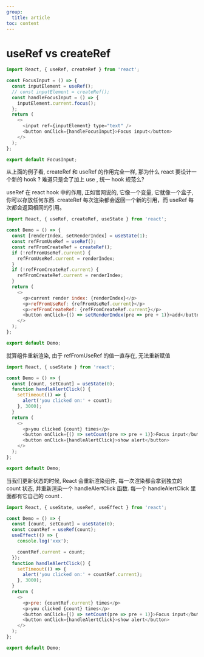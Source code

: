 ```yaml
---
group:
  title: article
toc: content
---
```


# useRef vs createRef

```javascript
import React, { useRef, createRef } from 'react';

const FocusInput = () => {
  const inputElement = useRef();
  // const inputElement = createRef();
  const handleFocusInput = () => {
    inputElement.current.focus();
  };
  return (
    <>
      <input ref={inputElement} type="text" />
      <button onClick={handleFocusInput}>Focus input</button>
    </>
  );
};

export default FocusInput;
```

从上面的例子看, createRef 和 useRef 的作用完全一样, 那为什么 react 要设计一个新的 hook ? 难道只是会了加上 use , 统一 hook 规范么?

useRef 在 react hook 中的作用, 正如官网说的, 它像一个变量, 它就像一个盒子, 你可以存放任何东西. createRef 每次渲染都会返回一个新的引用，而 useRef 每次都会返回相同的引用。

```javascript
import React, { useRef, createRef, useState } from 'react';

const Demo = () => {
  const [renderIndex, setRenderIndex] = useState(1);
  const refFromUseRef = useRef();
  const refFromCreateRef = createRef();
  if (!refFromUseRef.current) {
    refFromUseRef.current = renderIndex;
  }
  if (!refFromCreateRef.current) {
    refFromCreateRef.current = renderIndex;
  }
  return (
    <>
      <p>current render index: {renderIndex}</p>
      <p>refFromUseRef: {refFromUseRef.current}</p>
      <p>refFromCreateRef: {refFromCreateRef.current}</p>
      <button onClick={() => setRenderIndex(pre => pre + 1)}>add</button>
    </>
  );
};

export default Demo;
```

就算组件重新渲染, 由于 refFromUseRef 的值一直存在, 无法重新赋值

```javascript
import React, { useState } from 'react';

const Demo = () => {
  const [count, setCount] = useState(0);
  function handleAlertClick() {
    setTimeout(() => {
      alert('you clicked on:' + count);
    }, 3000);
  }
  return (
    <>
      <p>you clicked {count} times</p>
      <button onClick={() => setCount(pre => pre + 1)}>Focus input</button>
      <button onClick={handleAlertClick}>show alert</button>
    </>
  );
};

export default Demo;
```

当我们更新状态的时候, React 会重新渲染组件, 每一次渲染都会拿到独立的 count 状态, 并重新渲染一个 handleAlertClick 函数. 每一个 handleAlertClick 里面都有它自己的 count .

```javascript
import React, { useState, useRef, useEffect } from 'react';

const Demo = () => {
  const [count, setCount] = useState(0);
  const countRef = useRef(count);
  useEffect(() => {
    console.log('xxx');

    countRef.current = count;
  });
  function handleAlertClick() {
    setTimeout(() => {
      alert('you clicked on:' + countRef.current);
    }, 3000);
  }
  return (
    <>
      <p>pre: {countRef.current} times</p>
      <p>you clicked {count} times</p>
      <button onClick={() => setCount(pre => pre + 1)}>Focus input</button>
      <button onClick={handleAlertClick}>show alert</button>
    </>
  );
};

export default Demo;
```
